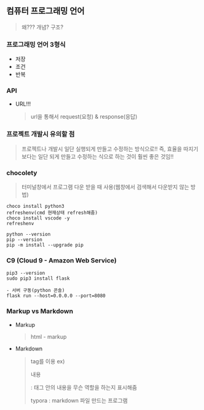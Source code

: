 ## 컴퓨터 프로그래밍 언어

> 왜???
> 개념?
> 구조?

### 프로그래밍 언어 3형식

- 저장
- 조건
- 반복

### API

- URL!!!

  > url을 통해서 request(요청) & response(응답)



### 프로젝트 개발시 유의할 점

> 프로젝트나 개발시 일단 실행되게 만들고 수정하는 방식으로!!
> 즉, 효율을 따지기보다는 일단 되게 만들고 수정하는 식으로 하는 것이 훨씬 좋은 것임!!



### chocolety

> 터미널창에서 프로그램 다운 받을 때 사용(웹창에서 검색해서 다운받지 않는 방법)

```
choco install python3
refreshenv(cmd 현재상태 refresh해줌)
choco install vscode -y
refreshenv
	
python --version
pip --version
pip -m install --upgrade pip
```



### C9 (Cloud 9 - Amazon Web Service)

```
pip3 --version
sudo pip3 install flask

- 서버 구동(python 콘솔)
flask run --host=0.0.0.0 --port=8080
```



### Markup vs Markdown

- Markup

  > html - markup

- Markdown

  > tag를 이용	
  > ex) <p>내용</p> : 태그 안의 내용을 무슨 역할을 하는지 표시해줌
  >
  > typora : markdown 파일 만드는 프로그램